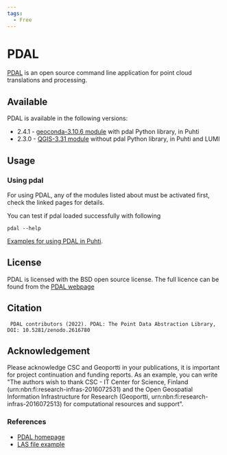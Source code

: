 ```yaml
---
tags:
  - Free
---
```


# PDAL

[PDAL](https://www.pdal.io/) is an open source command line application for point cloud translations and processing.

## Available

PDAL is available in the following versions:

* 2.4.1 - [geoconda-3.10.6 module](geoconda.md) with pdal Python library, in Puhti
* 2.3.0 - [QGIS-3.31 module](qgis.md) without pdal Python library, in Puhti and LUMI

## Usage

### Using pdal

For using PDAL, any of the modules listed about must be activated first, check the linked pages for details.

You can test if pdal loaded successfully with following

`pdal --help`

[Examples for using PDAL in Puhti](https://github.com/csc-training/geocomputing/tree/master/pdal).

## License 

PDAL is licensed with the BSD open source license. The full licence can be found from the [PDAL webpage](https://pdal.io/copyright.html)

## Citation

```  PDAL contributors (2022). PDAL: The Point Data Abstraction Library, DOI: 10.5281/zenodo.2616780  ```

## Acknowledgement

Please acknowledge CSC and Geoportti in your publications, it is important for project continuation and funding reports.
As an example, you can write "The authors wish to thank CSC - IT Center for Science, Finland (urn:nbn:fi:research-infras-2016072531) and the Open Geospatial Information Infrastructure for Research (Geoportti, urn:nbn:fi:research-infras-2016072513) for computational resources and support".


### References

* [PDAL homepage](https://pdal.io/)
* [LAS file example](https://pdal.io/tutorial/las.html)

